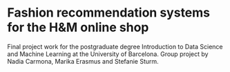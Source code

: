 # Fashion recommendation systems for the H&M online shop
Final project work for the postgraduate degree Introduction to Data Science and Machine Learning at the University of Barcelona. Group project by Nadia Carmona, Marika Erasmus and Stefanie Sturm. 
